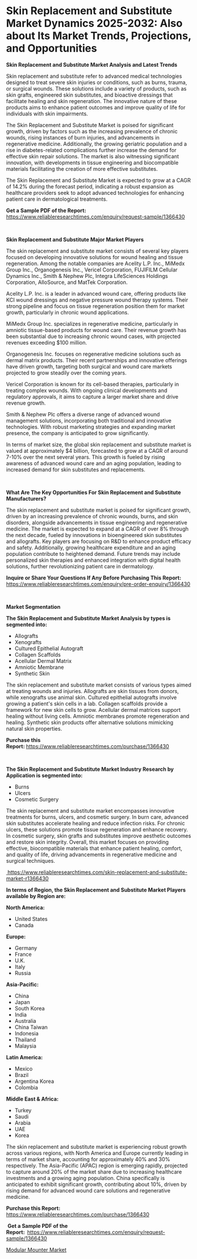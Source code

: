 <p><h1>Skin Replacement and Substitute Market Dynamics 2025-2032: Also about Its Market Trends, Projections, and Opportunities</h1></p><p><strong>Skin Replacement and Substitute Market Analysis and Latest Trends</strong></p>
<p><p>Skin replacement and substitute refer to advanced medical technologies designed to treat severe skin injuries or conditions, such as burns, trauma, or surgical wounds. These solutions include a variety of products, such as skin grafts, engineered skin substitutes, and bioactive dressings that facilitate healing and skin regeneration. The innovative nature of these products aims to enhance patient outcomes and improve quality of life for individuals with skin impairments.</p><p>The Skin Replacement and Substitute Market is poised for significant growth, driven by factors such as the increasing prevalence of chronic wounds, rising instances of burn injuries, and advancements in regenerative medicine. Additionally, the growing geriatric population and a rise in diabetes-related complications further increase the demand for effective skin repair solutions. The market is also witnessing significant innovation, with developments in tissue engineering and biocompatible materials facilitating the creation of more effective substitutes.</p><p>The Skin Replacement and Substitute Market is expected to grow at a CAGR of 14.2% during the forecast period, indicating a robust expansion as healthcare providers seek to adopt advanced technologies for enhancing patient care in dermatological treatments.</p></p>
<p><strong>Get a Sample PDF of the Report:&nbsp;</strong> <a href="https://www.reliableresearchtimes.com/enquiry/request-sample/1366430?utm_campaign=2583&utm_medium=2&utm_source=Github&utm_content=ia&utm_term=22032025&utm_id=skin-replacement-and-substitute">https://www.reliableresearchtimes.com/enquiry/request-sample/1366430</a></p>
<p>&nbsp;</p>
<p><strong>Skin Replacement and Substitute Major Market Players</strong></p>
<p><p>The skin replacement and substitute market consists of several key players focused on developing innovative solutions for wound healing and tissue regeneration. Among the notable companies are Acelity L.P. Inc., MiMedx Group Inc., Organogenesis Inc., Vericel Corporation, FUJIFILM Cellular Dynamics Inc., Smith & Nephew Plc, Integra LifeSciences Holdings Corporation, AlloSource, and MatTek Corporation.</p><p>Acelity L.P. Inc. is a leader in advanced wound care, offering products like KCI wound dressings and negative pressure wound therapy systems. Their strong pipeline and focus on tissue regeneration position them for market growth, particularly in chronic wound applications.</p><p>MiMedx Group Inc. specializes in regenerative medicine, particularly in amniotic tissue-based products for wound care. Their revenue growth has been substantial due to increasing chronic wound cases, with projected revenues exceeding $100 million.</p><p>Organogenesis Inc. focuses on regenerative medicine solutions such as dermal matrix products. Their recent partnerships and innovative offerings have driven growth, targeting both surgical and wound care markets projected to grow steadily over the coming years.</p><p>Vericel Corporation is known for its cell-based therapies, particularly in treating complex wounds. With ongoing clinical developments and regulatory approvals, it aims to capture a larger market share and drive revenue growth.</p><p>Smith & Nephew Plc offers a diverse range of advanced wound management solutions, incorporating both traditional and innovative technologies. With robust marketing strategies and expanding market presence, the company is anticipated to grow significantly.</p><p>In terms of market size, the global skin replacement and substitute market is valued at approximately $4 billion, forecasted to grow at a CAGR of around 7-10% over the next several years. This growth is fueled by rising awareness of advanced wound care and an aging population, leading to increased demand for skin substitutes and replacements.</p></p>
<p>&nbsp;</p>
<p><strong>What Are The Key Opportunities For Skin Replacement and Substitute Manufacturers?</strong></p>
<p><p>The skin replacement and substitute market is poised for significant growth, driven by an increasing prevalence of chronic wounds, burns, and skin disorders, alongside advancements in tissue engineering and regenerative medicine. The market is expected to expand at a CAGR of over 8% through the next decade, fueled by innovations in bioengineered skin substitutes and allografts. Key players are focusing on R&D to enhance product efficacy and safety. Additionally, growing healthcare expenditure and an aging population contribute to heightened demand. Future trends may include personalized skin therapies and enhanced integration with digital health solutions, further revolutionizing patient care in dermatology.</p></p>
<p><strong>Inquire or Share Your Questions If Any Before Purchasing This Report:</strong> <a href="https://www.reliableresearchtimes.com/enquiry/pre-order-enquiry/1366430?utm_campaign=2583&utm_medium=2&utm_source=Github&utm_content=ia&utm_term=22032025&utm_id=skin-replacement-and-substitute">https://www.reliableresearchtimes.com/enquiry/pre-order-enquiry/1366430</a></p>
<p>&nbsp;</p>
<p><strong>Market Segmentation</strong></p>
<p><strong>The Skin Replacement and Substitute Market Analysis by types is segmented into:</strong></p>
<p><ul><li>Allografts</li><li>Xenografts</li><li>Cultured Epithelial Autograft</li><li>Collagen Scaffolds</li><li>Acellular Dermal Matrix</li><li>Amniotic Membrane</li><li>Synthetic Skin</li></ul></p>
<p><p>The skin replacement and substitute market consists of various types aimed at treating wounds and injuries. Allografts are skin tissues from donors, while xenografts use animal skin. Cultured epithelial autografts involve growing a patient's skin cells in a lab. Collagen scaffolds provide a framework for new skin cells to grow. Acellular dermal matrices support healing without living cells. Amniotic membranes promote regeneration and healing. Synthetic skin products offer alternative solutions mimicking natural skin properties.</p></p>
<p><strong>Purchase this Report:&nbsp;</strong><a href="https://www.reliableresearchtimes.com/purchase/1366430?utm_campaign=2583&utm_medium=2&utm_source=Github&utm_content=ia&utm_term=22032025&utm_id=skin-replacement-and-substitute">https://www.reliableresearchtimes.com/purchase/1366430</a></p>
<p>&nbsp;</p>
<p><strong>The Skin Replacement and Substitute Market Industry Research by Application is segmented into:</strong></p>
<p><ul><li>Burns</li><li>Ulcers</li><li>Cosmetic Surgery</li></ul></p>
<p><p>The skin replacement and substitute market encompasses innovative treatments for burns, ulcers, and cosmetic surgery. In burn care, advanced skin substitutes accelerate healing and reduce infection risks. For chronic ulcers, these solutions promote tissue regeneration and enhance recovery. In cosmetic surgery, skin grafts and substitutes improve aesthetic outcomes and restore skin integrity. Overall, this market focuses on providing effective, biocompatible materials that enhance patient healing, comfort, and quality of life, driving advancements in regenerative medicine and surgical techniques.</p></p>
<p><a href="https://www.reliableresearchtimes.com/skin-replacement-and-substitute-market-r1366430?utm_campaign=2583&utm_medium=2&utm_source=Github&utm_content=ia&utm_term=22032025&utm_id=skin-replacement-and-substitute">&nbsp;https://www.reliableresearchtimes.com/skin-replacement-and-substitute-market-r1366430</a></p>
<p><strong>In terms of Region, the Skin Replacement and Substitute Market Players available by Region are:</strong></p>
<p>
    <p> <strong> North America: </strong>
        <ul>
            <li>United States</li>
            <li>Canada</li>
        </ul>
        </p> 
    <p> <strong> Europe: </strong>
        <ul>
            <li>Germany</li>
            <li>France</li>
            <li>U.K.</li>
            <li>Italy</li>
            <li>Russia</li>
        </ul>
        </p> 
    <p> <strong> Asia-Pacific: </strong>
        <ul>
            <li>China</li>
            <li>Japan</li>
            <li>South Korea</li>
            <li>India</li>
            <li>Australia</li>
            <li>China Taiwan</li>
            <li>Indonesia</li>
            <li>Thailand</li>
            <li>Malaysia</li>
        </ul>
        </p> 
    <p> <strong> Latin America: </strong>
        <ul>
            <li>Mexico</li>
            <li>Brazil</li>
            <li>Argentina Korea</li>
            <li>Colombia</li>
        </ul>
        </p> 
    <p> <strong> Middle East & Africa: </strong>
        <ul>
            <li>Turkey</li>
            <li>Saudi</li>
            <li>Arabia</li>
            <li>UAE</li>
            <li>Korea</li>
        </ul>
    </p>
    </p>
<p><p>The skin replacement and substitute market is experiencing robust growth across various regions, with North America and Europe currently leading in terms of market share, accounting for approximately 40% and 30% respectively. The Asia-Pacific (APAC) region is emerging rapidly, projected to capture around 20% of the market share due to increasing healthcare investments and a growing aging population. China specifically is anticipated to exhibit significant growth, contributing about 10%, driven by rising demand for advanced wound care solutions and regenerative medicine.</p></p>
<p><strong>Purchase this Report: </strong><a href="https://www.reliableresearchtimes.com/purchase/1366430?utm_campaign=2583&utm_medium=2&utm_source=Github&utm_content=ia&utm_term=22032025&utm_id=skin-replacement-and-substitute">https://www.reliableresearchtimes.com/purchase/1366430</a></p>
<p>&nbsp;<strong>Get a Sample PDF of the Report:&nbsp;&nbsp;</strong><a href="https://www.reliableresearchtimes.com/enquiry/request-sample/1366430?utm_campaign=2583&utm_medium=2&utm_source=Github&utm_content=ia&utm_term=22032025&utm_id=skin-replacement-and-substitute">https://www.reliableresearchtimes.com/enquiry/request-sample/1366430</a></p>
<p><strong></strong></p>
<p><p><a href="https://github.com/ulyssacrayne00231/Market-Research-Report-List-1/blob/main/modular-mounter-market.md?utm_campaign=2583&utm_medium=2&utm_source=Github&utm_content=ia&utm_term=22032025&utm_id=skin-replacement-and-substitute">Modular Mounter Market</a></p></p>